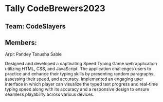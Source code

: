 # Tally CodeBrewers2023

## Team: CodeSlayers

## Members:
Arpit Pandey
Tanusha Sable

Designed and developed a captivating Speed Typing Game web application utilizing HTML, CSS, and JavaScript. The application challenges users to practice and enhance their typing skills by presenting random paragraphs, assessing their speed, and accuracy. 
Implemented an engaging user interface in which player can visualize the typed text progress and real-time typing speed along with its accuracy and a responsive design to ensure seamless playability across various devices. 

